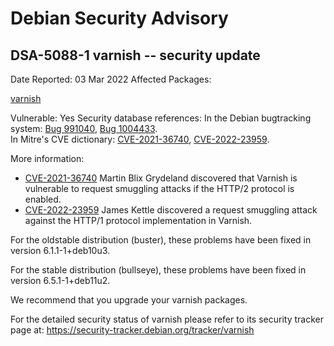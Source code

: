 
Debian Security Advisory
========================


DSA-5088-1 varnish -- security update
-------------------------------------



Date Reported:
03 Mar 2022
Affected Packages:

[varnish](https://packages.debian.org/src:varnish)

Vulnerable:
Yes
Security database references:
In the Debian bugtracking system: [Bug 991040](https://bugs.debian.org/cgi-bin/bugreport.cgi?bug=991040), [Bug 1004433](https://bugs.debian.org/cgi-bin/bugreport.cgi?bug=1004433).  
In Mitre's CVE dictionary: [CVE-2021-36740](https://security-tracker.debian.org/tracker/CVE-2021-36740), [CVE-2022-23959](https://security-tracker.debian.org/tracker/CVE-2022-23959).  

More information:

* [CVE-2021-36740](https://security-tracker.debian.org/tracker/CVE-2021-36740)
Martin Blix Grydeland discovered that Varnish is vulnerable to
 request smuggling attacks if the HTTP/2 protocol is enabled.
* [CVE-2022-23959](https://security-tracker.debian.org/tracker/CVE-2022-23959)
James Kettle discovered a request smuggling attack against the
 HTTP/1 protocol implementation in Varnish.


For the oldstable distribution (buster), these problems have been fixed
in version 6.1.1-1+deb10u3.


For the stable distribution (bullseye), these problems have been fixed in
version 6.5.1-1+deb11u2.


We recommend that you upgrade your varnish packages.


For the detailed security status of varnish please refer to
its security tracker page at:
<https://security-tracker.debian.org/tracker/varnish>





